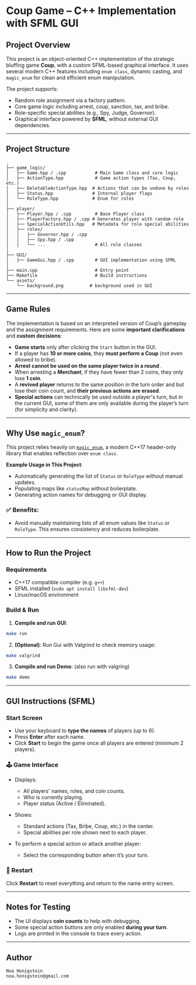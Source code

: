 

#  Coup Game – C++ Implementation with SFML GUI

##  Project Overview

This project is an object-oriented C++ implementation of the strategic bluffing game **Coup**, with a custom SFML-based graphical interface. It uses several modern C++ features including `enum class`, dynamic casting, and `magic_enum` for clean and efficient enum manipulation.

The project supports:

* Random role assignment via a factory pattern.
* Core game logic including arrest, coup, sanction, tax, and bribe.
* Role-specific special abilities (e.g., Spy, Judge, Governor).
* Graphical interface powered by **SFML**, without external GUI dependencies.

---

##  Project Structure

```
.
├── game_logic/
│   ├── Game.hpp / .cpp           # Main Game class and core logic
│   ├── ActionType.hpp            # Game action types (Tax, Coup, etc.)
│   ├── DeletableActionType.hpp  # Actions that can be undone by roles
│   ├── Status.hpp               # Internal player flags
│   └── RoleType.hpp             # Enum for roles
│
├── player/
│   ├── Player.hpp / .cpp         # Base Player class
│   ├── PlayerFactory.hpp / .cpp # Generates player with random role
│   ├── SpecialActionUtils.hpp   # Metadata for role special abilities
│   ├── roles/
│   │   ├── Governor.hpp / .cpp
│   │   ├── Spy.hpp / .cpp
│   │   └── ...                   # All role classes
│
├── GUI/
│   ├── GameGui.hpp / .cpp        # GUI implementation using SFML
│
├── main.cpp                      # Entry point
├── Makefile                      # Build instructions
└── assets/
    └── background.png          # background used in GUI
```

---

##  Game Rules 

The implementation is based on an interpreted version of Coup’s gameplay and the assignment requirements. Here are some **important clarifications** and **custom decisions**:

*  **Game starts** only after clicking the `Start` button in the GUI.
*  If a player has **10 or more coins**, they **must perform a Coup** (not even allowed to bribe).
*  **Arrest cannot be used on the same player twice in a round** .
*  When arresting a **Merchant**, if they have fewer than 2 coins, they only lose **1 coin**.
*  A **revived player** returns to the same position in the turn order and but lose their coin count,
  and **their previous actions are erased**.
*  **Special actions** can technically be used outside a player's turn,
  but in the current GUI, some of them are only available during the player’s turn (for simplicity and clarity).

---

##  Why Use `magic_enum`?

This project relies heavily on [`magic_enum`](https://github.com/Neargye/magic_enum), a modern C++17 header-only library that enables reflection over `enum class`.

**Example Usage in This Project**:

* Automatically generating the list of `Status` or `RoleType` without manual updates.
* Populating maps like `statusMap` without boilerplate.
* Generating action names for debugging or GUI display.

### ✅ Benefits:

* Avoid manually maintaining lists of all enum values like `Status` or `RoleType`. This ensures consistency and reduces boilerplate.

---

##  How to Run the Project

###  Requirements

* C++17 compatible compiler (e.g. `g++`)
* SFML installed (`sudo apt install libsfml-dev`)
* Linux/macOS environment

###  Build & Run

1. **Compile and run GUI**:

```bash
make run
```

2. **(Optional)**: Run Gui with Valgrind to check memory usage:

```bash
make valgrind
```
3. **Compile and run Demo**: (also run with valgring)

```bash
make demo
```

---

##  GUI Instructions (SFML)

###  Start Screen

* Use your keyboard to **type the names** of players (up to 6).
* Press **Enter** after each name.
* Click **Start** to begin the game once all players are entered (minimum 2 players).

### 🕹️ Game Interface

* Displays:

  * All players' names, roles, and coin counts.
  * Who is currently playing.
  * Player status (Active / Eliminated).
* Shows:

  * Standard actions (Tax, Bribe, Coup, etc.) in the center.
  * Special abilities per role shown next to each player.
* To perform a special action or attack another player:

  * Select the corresponding button when it’s your turn.

### 🔁 Restart

Click **Restart** to reset everything and return to the name entry screen.

---

## Notes for Testing

* The UI displays **coin counts** to help with debugging.
* Some special action buttons are only enabled **during your turn**.
* Logs are printed in the console to trace every action.


---

##  Author
    Noa Honigstein
    noa.honigstein@gmail.com

